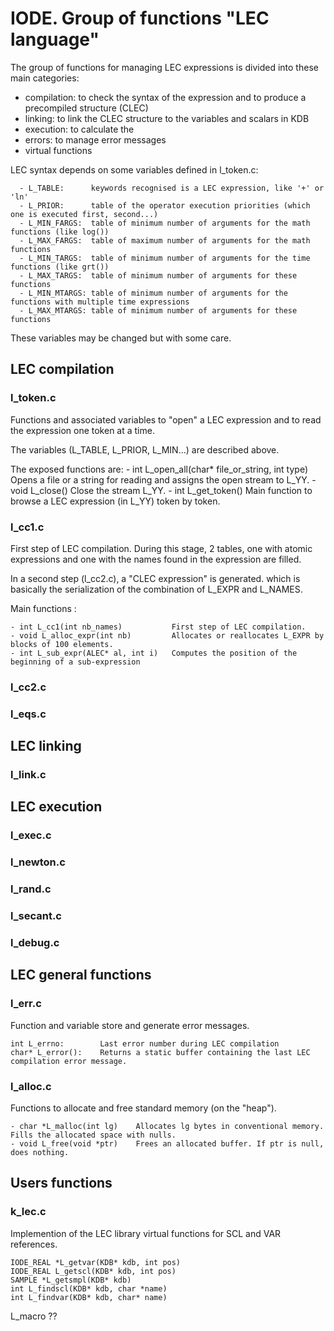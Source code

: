 # IODE. Group of functions "LEC language"

The group of functions for managing LEC expressions is divided into these main categories:
- compilation: to check the syntax of the expression and to produce a precompiled structure (CLEC)
- linking: to link the CLEC structure to the variables and scalars in KDB
- execution: to calculate the 
- errors: to manage error messages
- virtual functions

LEC syntax depends on some variables defined in l_token.c:

      - L_TABLE:      keywords recognised is a LEC expression, like '+' or 'ln'
      - L_PRIOR:      table of the operator execution priorities (which one is executed first, second...)
      - L_MIN_FARGS:  table of minimum number of arguments for the math functions (like log())
      - L_MAX_FARGS:  table of maximum number of arguments for the math functions
      - L_MIN_TARGS:  table of minimum number of arguments for the time functions (like grt())
      - L_MAX_TARGS:  table of minimum number of arguments for these functions
      - L_MIN_MTARGS: table of minimum number of arguments for the functions with multiple time expressions
      - L_MAX_MTARGS: table of minimum number of arguments for these functions

These variables may be changed but with some care. 

## LEC compilation 

### l_token.c
Functions and associated variables to "open" a LEC expression and to read the expression one token at a time.

The variables (L_TABLE, L_PRIOR, L_MIN...) are described above.

The exposed functions are:
    - int L_open_all(char* file_or_string, int type)    Opens a file or a string for reading and assigns the open stream to L_YY.
    - void L_close()                                    Close the stream L_YY.
    - int L_get_token()                                 Main function to browse a LEC expression (in L_YY) token by token. 

### l_cc1.c
First step of LEC compilation. During this stage, 2 tables, one with atomic expressions and 
one with the names found in the expression are filled. 

In a second step (l_cc2.c), a "CLEC expression" is generated. 
which is basically the serialization of the combination of L_EXPR and L_NAMES.

Main functions :

    - int L_cc1(int nb_names)           First step of LEC compilation.
    - void L_alloc_expr(int nb)         Allocates or reallocates L_EXPR by blocks of 100 elements.
    - int L_sub_expr(ALEC* al, int i)   Computes the position of the beginning of a sub-expression

### l_cc2.c

### l_eqs.c



## LEC linking


### l_link.c

## LEC execution

### l_exec.c
### l_newton.c
### l_rand.c
### l_secant.c
### l_debug.c

## LEC general functions

### l_err.c
Function and variable store and generate error messages.
    
    int L_errno:        Last error number during LEC compilation
    char* L_error():    Returns a static buffer containing the last LEC compilation error message.

### l_alloc.c
Functions to allocate and free standard memory (on the "heap"). 

    - char *L_malloc(int lg)    Allocates lg bytes in conventional memory. Fills the allocated space with nulls.
    - void L_free(void *ptr)    Frees an allocated buffer. If ptr is null, does nothing.

## Users functions 

### k_lec.c
Implemention of the LEC library virtual functions for SCL and VAR references.

    IODE_REAL *L_getvar(KDB* kdb, int pos)
    IODE_REAL L_getscl(KDB* kdb, int pos)
    SAMPLE *L_getsmpl(KDB* kdb)
    int L_findscl(KDB* kdb, char *name)
    int L_findvar(KDB* kdb, char* name)

L_macro ??
